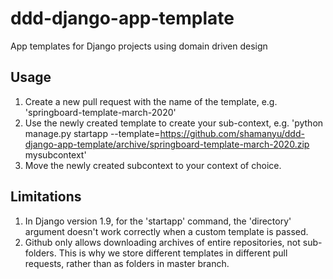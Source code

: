 # ddd-django-app-template
App templates for Django projects using domain driven design

## Usage
1) Create a new pull request with the name of the template, e.g. 'springboard-template-march-2020'
2) Use the newly created template to create your sub-context, 
  e.g. 'python manage.py startapp --template=https://github.com/shamanyu/ddd-django-app-template/archive/springboard-template-march-2020.zip mysubcontext'
3) Move the newly created subcontext to your context of choice.

## Limitations
1) In Django version 1.9, for the 'startapp' command, the 'directory' argument doesn't work correctly when a custom 
template is passed.
2) Github only allows downloading archives of entire repositories, not sub-folders. This is why we store different 
templates in different pull requests, rather than as folders in master branch.
